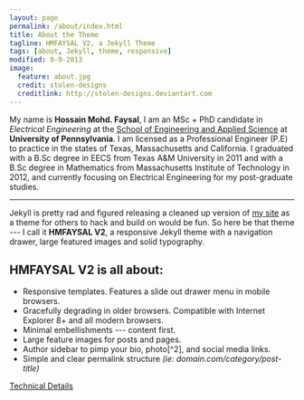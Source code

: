 ```yaml
---
layout: page
permalink: /about/index.html
title: About the Theme
tagline: HMFAYSAL V2, a Jekyll Theme
tags: [about, Jekyll, theme, responsive]
modified: 9-9-2013
image:
  feature: about.jpg
  credit: stolen-designs
  creditlink: http://stolen-designs.deviantart.com
---
```


My name is **Hossain Mohd. Faysal**, I am an MSc + PhD candidate in *Electrical Engineering* at the [School of Engineering and Applied Science](http://www.seas.upenn.edu/) at **University of Pennsylvania**. I am licensed as a Professional Engineer (P.E) to practice in the states of Texas, Massachusetts and California. I graduated with a B.Sc degree in EECS from Texas A&M University in 2011 and with a B.Sc degree in Mathematics from Massachusetts Institute of Technology in 2012, and currently focusing on Electrical Engineering for my post-graduate studies.   

---
Jekyll is pretty rad and figured releasing a cleaned up version of [my site](http://www.theevilgenius.tk) as a theme for others to hack and build on would be fun. So here be that theme --- I call it **HMFAYSAL V2**, a responsive Jekyll theme with a navigation drawer, large featured images and solid typography. 

## HMFAYSAL V2 is all about:

* Responsive templates. Features a slide out drawer menu in mobile browsers.
* Gracefully degrading in older browsers. Compatible with Internet Explorer 8+ and all modern browsers. 
* Minimal embellishments --- content first.
* Large feature images for posts and pages.
* Author sidebar to pimp your bio, photo[^2], and social media links.
* Simple and clear permalink structure *(ie: domain.com/category/post-title)*

<a markdown="0" href="{{ site.url }}/technical-details" class="btn">Technical Details</a>